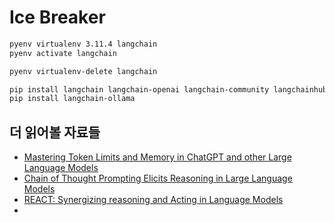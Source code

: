 # Ice Breaker

```bash
pyenv virtualenv 3.11.4 langchain
pyenv activate langchain

pyenv virtualenv-delete langchain

```


```bash
pip install langchain langchain-openai langchain-community langchainhub python-dotenv
pip install langchain-ollama
```


## 더 읽어볼 자료들
* [Mastering Token Limits and Memory in ChatGPT and other Large Language Models](https://medium.com/@russkohn/mastering-ai-token-limits-and-memory-ce920630349a)
* [Chain of Thought Prompting Elicits Reasoning in Large Language Models](https://arxiv.org/pdf/2201.11903v1)
* [REACT: Synergizing reasoning and Acting in Language Models](https://arxiv.org/pdf/2210.03629)
* 